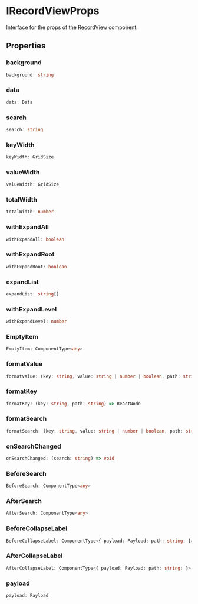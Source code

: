 # IRecordViewProps

Interface for the props of the RecordView component.

## Properties

### background

```ts
background: string
```

### data

```ts
data: Data
```

### search

```ts
search: string
```

### keyWidth

```ts
keyWidth: GridSize
```

### valueWidth

```ts
valueWidth: GridSize
```

### totalWidth

```ts
totalWidth: number
```

### withExpandAll

```ts
withExpandAll: boolean
```

### withExpandRoot

```ts
withExpandRoot: boolean
```

### expandList

```ts
expandList: string[]
```

### withExpandLevel

```ts
withExpandLevel: number
```

### EmptyItem

```ts
EmptyItem: ComponentType<any>
```

### formatValue

```ts
formatValue: (key: string, value: string | number | boolean, path: string) => ReactNode
```

### formatKey

```ts
formatKey: (key: string, path: string) => ReactNode
```

### formatSearch

```ts
formatSearch: (key: string, value: string | number | boolean, path: string) => string
```

### onSearchChanged

```ts
onSearchChanged: (search: string) => void
```

### BeforeSearch

```ts
BeforeSearch: ComponentType<any>
```

### AfterSearch

```ts
AfterSearch: ComponentType<any>
```

### BeforeCollapseLabel

```ts
BeforeCollapseLabel: ComponentType<{ payload: Payload; path: string; }>
```

### AfterCollapseLabel

```ts
AfterCollapseLabel: ComponentType<{ payload: Payload; path: string; }>
```

### payload

```ts
payload: Payload
```

